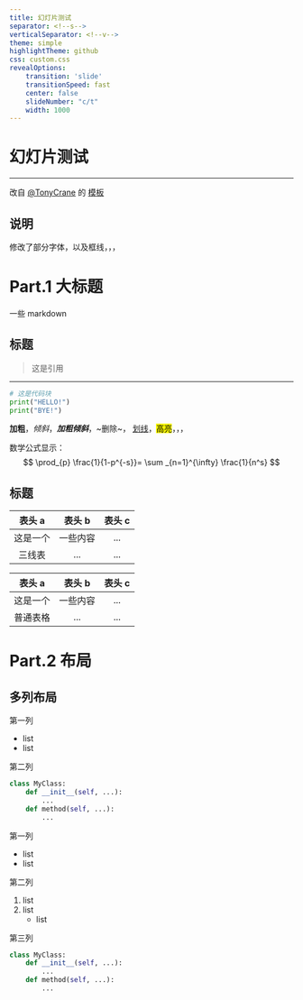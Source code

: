```yaml
---
title: 幻灯片测试
separator: <!--s-->
verticalSeparator: <!--v-->
theme: simple
highlightTheme: github
css: custom.css
revealOptions:
    transition: 'slide'
    transitionSpeed: fast
    center: false
    slideNumber: "c/t"
    width: 1000
---
```


<div class="middle center">
<div style="width: 100%">

# 幻灯片测试

<hr/>

改自 [@TonyCrane](https://github.com/TonyCrane) 的 [模板](https://github.com/TonyCrane/slide-template)

</div>
</div>

<!--v-->


## 说明


修改了部分字体，以及框线，，，

<!--s-->

<div class="middle center">
<div style="width: 100%">

# Part.1 大标题

一些 markdown

</div>
</div>


<!--v-->

## 标题

> 这是引用 

<hr/>

```python [1|2-3]
# 这是代码块
print("HELLO!")
print("BYE!")
```

**加粗**，*倾斜*，***加粗倾斜***，~删除~， <u>划线</u>，<mark>高亮</mark>，，，

数学公式显示：
$$
\prod_{p} \frac{1}{1-p^{-s}}= \sum _{n=1}^{\infty} \frac{1}{n^s}
$$


<!--v-->

## 标题

<div class="three-line">

|  表头 a  |  表头 b  | 表头 c |
| :------: | :------: | :----: |
| 这是一个 | 一些内容 |  ...   |
|  三线表  |   ...    |  ...   |

</div>

|  表头 a  |  表头 b  | 表头 c |
| :------: | :------: | :----: |
| 这是一个 | 一些内容 |  ...   |
| 普通表格 |   ...    |  ...   |

<!--s-->

<div class="middle center">
<div style="width: 100%">

# Part.2 布局

</div>
</div>

<!--v-->

## 多列布局

<div class="mul-cols">
<div class="col">

第一列

- list
- list

</div>
<div class="col">

第二列

```python
class MyClass:
    def __init__(self, ...):
        ...
    def method(self, ...):
        ...
```

</div>
</div>

<div class="mul-cols">
<div class="col">

第一列

- list
- list

</div>
<div class="col">

第二列

1. list 
2. list 
    - list

</div>
<div class="col">

第三列

```python
class MyClass:
    def __init__(self, ...):
        ...
    def method(self, ...):
        ...
```

</div>
</div>